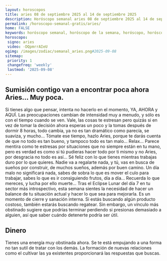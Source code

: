 ```yaml
---
layout: horoscopos
title: aries 08 de septiembre 2025 al 14 de septiembre 2025 
description: Horóscopo semanal aries 08 de septiembre 2025 al 14 de septiembre 2025. Sumisión contigo van a encontrar poca ahora Aries… Muy poca.
permalink: /horoscopo-semanal-gratis/aries/
home: FALSE
keywords: horóscopo semanal, horóscopo de la semana, horóscopo, horóscopo gratis,horóscopos, horóscopo esperanza gracia, horoscopos aries la semana, horóscopos gratis, Tarot, Astrologia, Zodíaco, aries, horoscopo gratis, semanal
horoscopo:
 signo: aries
 video: -DQpmrrAIeU
ogimg: /images/zodiac/semanal_aries.png#2025-09-08
sitemap:
 priority: 1
 changefreq: 'weekly'
 lastmod: '2025-09-08'
---
```




## Sumisión contigo van a encontrar poca ahora Aries… Muy poca.

Si tienes algo que pensar, intenta no hacerlo en el momento, YA, AHORA y AQUÍ. Las preocupaciones cambian de intensidad muy a menudo, y sólo es con el tiempo cuando se ven. Vale, las cosas te estresan pero quizás si en vez de tomar la decisión ahora esperas un poco y la tomas después de dormir 8 horas, todo cambia, ya no es tan dramático como parecía, se suaviza, y mucho… Tómate ese tiempo, hazlo Aries, porque te darás cuenta de que no todo es tan bueno, y tampoco todo es tan malo… Relax… Parece mentira como te estresas por situaciones que no siempre están en tu mano, pero es verdad es como si tú pudieras hacer todo por ti mismo y no Aries, por desgracia no todo es así… Sé feliz con lo que tienes mientras trabajas duro por lo que quieres. Nadie va a regalarte nada, y tú, vas en busca de sueños por construir, de muchos sueños, además por buen camino. Un día malo no significará nada, sabes de sobra lo que es mover el culo para trabajar, sabes lo que es ir consiguiendo frutos, día a día… Recuerda lo que mereces, y lucha por ello muerte…
Tras el Eclipse Lunar del día 7 en tu sector más introspectivo, esta semana sientes la necesidad de hacer un balance de tu situación actual y hacer lo que sea para mejorarla. Es un momento de cierre y sanación interna. Si estás buscando algún producto costoso, también estarás buscando regatear. Sin embargo, un vínculo más obstinado sugiere que podrías terminar perdiendo si presionas demasiado a alguien, así que saber cuándo detenerte podría ser útil.

## Dinero

Tienes una energía muy obstinada ahora. Se te está empujando a una forma no tan sutil de tratar con los demás. La formación de nuevas relaciones como el cultivar las ya existentes proporcionará las respuestas que buscas.